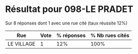 # Résultat pour 098-LE PRADET

Sur 8 réponses dont 1 avec une rue cité (taux réussite 12%)

| Rue | Vote | % réponses | % Nb rues cités|
|-----|------|------------|----------------|
| LE VILLAGE | 1 | 12% | 100%|
